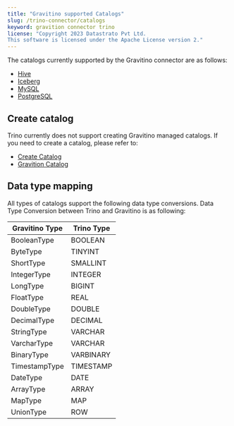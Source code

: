 ```yaml
---
title: "Gravitino supported Catalogs"
slug: /trino-connector/catalogs
keyword: gravition connector trino
license: "Copyright 2023 Datastrato Pvt Ltd.
This software is licensed under the Apache License version 2."
---
```


The catalogs currently supported by the Gravitino connector are as follows:

- [Hive](/docs/trino-connector/catalogs/hive)
- [Iceberg](/docs/trino-connector/catalogs/iceberg)
- [MySQL](/docs/trino-connector/catalogs/mysql)
- [PostgreSQL](/docs/trino-connector/catalogs/postgresql)

## Create catalog

Trino currently does not support creating Gravitino managed catalogs. 
If you need to create a catalog, please refer to:
- [Create Catalog](/docs)
- [Gravition Catalog](/docs)

## Data type mapping

All types of catalogs support the following data type conversions.
Data Type Conversion between Trino and Gravitino is as following:

| Gravitino Type | Trino Type |
|----------------|------------|
| BooleanType    | BOOLEAN    |
| ByteType       | TINYINT    |
| ShortType      | SMALLINT   |
| IntegerType    | INTEGER    |
| LongType       | BIGINT     |
| FloatType      | REAL       |
| DoubleType     | DOUBLE     |
| DecimalType    | DECIMAL    |
| StringType     | VARCHAR    |
| VarcharType    | VARCHAR    |
| BinaryType     | VARBINARY  |
| TimestampType  | TIMESTAMP  |
| DateType       | DATE       |
| ArrayType      | ARRAY      |
| MapType        | MAP        |
| UnionType      | ROW        |